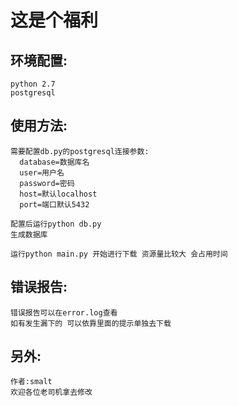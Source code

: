 这是个福利
==========

环境配置:
------
    python 2.7
    postgresql
   
使用方法:
-------
    需要配置db.py的postgresql连接参数:
      database=数据库名
      user=用户名
      password=密码
      host=默认localhost
      port=端口默认5432
     
    配置后运行python db.py
    生成数据库
    
    运行python main.py 开始进行下载 资源量比较大 会占用时间

错误报告:
-------
    错误报告可以在error.log查看
    如有发生漏下的 可以依靠里面的提示单独去下载
    
另外:
----
    作者:smalt
    欢迎各位老司机拿去修改

